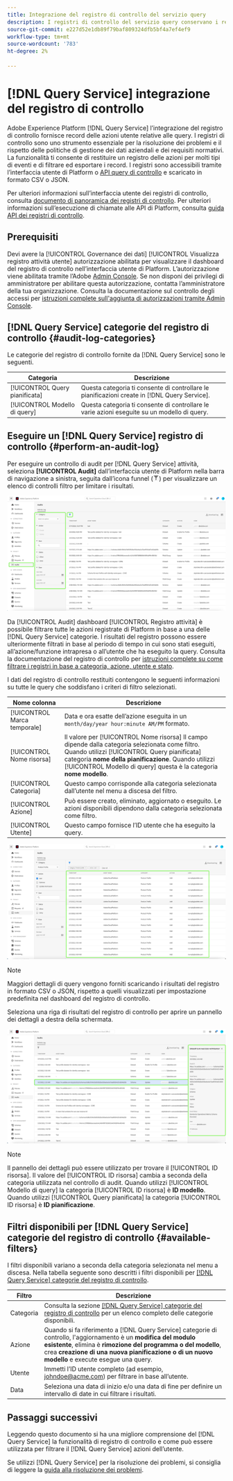 ```yaml
---
title: Integrazione del registro di controllo del servizio query
description: I registri di controllo del servizio query conservano i record per varie azioni dell’utente per creare un audit trail per la risoluzione dei problemi o per rispettare le politiche di gestione dei dati aziendali e i requisiti normativi. Questa esercitazione fornisce una panoramica delle funzioni del registro di controllo specifiche di Query Service.
source-git-commit: e227d52e1db89f79baf809324dfb5bf4a7ef4ef9
workflow-type: tm+mt
source-wordcount: '783'
ht-degree: 2%

---
```


# [!DNL Query Service] integrazione del registro di controllo

Adobe Experience Platform [!DNL Query Service] l’integrazione del registro di controllo fornisce record delle azioni utente relative alle query. I registri di controllo sono uno strumento essenziale per la risoluzione dei problemi e il rispetto delle politiche di gestione dei dati aziendali e dei requisiti normativi. La funzionalità ti consente di restituire un registro delle azioni per molti tipi di eventi e di filtrare ed esportare i record. I registri sono accessibili tramite l’interfaccia utente di Platform o [API query di controllo](https://www.adobe.io/experience-platform-apis/references/audit-query/) e scaricato in formato CSV o JSON.

Per ulteriori informazioni sull’interfaccia utente dei registri di controllo, consulta [documento di panoramica dei registri di controllo](../landing/governance-privacy-security/audit-logs/overview.md). Per ulteriori informazioni sull’esecuzione di chiamate alle API di Platform, consulta [guida API dei registri di controllo](../landing/api-guide.md).

## Prerequisiti

Devi avere la [!UICONTROL Governance dei dati] [!UICONTROL Visualizza registro attività utente] autorizzazione abilitata per visualizzare il dashboard del registro di controllo nell’interfaccia utente di Platform. L’autorizzazione viene abilitata tramite l’Adobe [Admin Console](https://adminconsole.adobe.com/). Se non disponi dei privilegi di amministratore per abilitare questa autorizzazione, contatta l’amministratore della tua organizzazione. Consulta la documentazione sul controllo degli accessi per [istruzioni complete sull&#39;aggiunta di autorizzazioni tramite Admin Console](../access-control/home.md).

## [!DNL Query Service] categorie del registro di controllo {#audit-log-categories}

Le categorie del registro di controllo fornite da [!DNL Query Service] sono le seguenti.

| Categoria | Descrizione |
|---|---|
| [!UICONTROL Query pianificata] | Questa categoria ti consente di controllare le pianificazioni create in [!DNL Query Service]. |
| [!UICONTROL Modello di query] | Questa categoria ti consente di controllare le varie azioni eseguite su un modello di query. |

## Eseguire un [!DNL Query Service] registro di controllo {#perform-an-audit-log}

Per eseguire un controllo di audit per [!DNL Query Service] attività, seleziona **[!UICONTROL Audit]** dall’interfaccia utente di Platform nella barra di navigazione a sinistra, seguita dall’icona funnel (![Icona filtro.](./images/audit-log/filter.png)) per visualizzare un elenco di controlli filtro per limitare i risultati.

![Dashboard del registro di controllo dell’interfaccia utente di Platform con &quot;Audit&quot; nella navigazione a sinistra e i controlli del filtro evidenziati.](./images/audit-log/filter-controls.png)

Da [!UICONTROL Audit] dashboard [!UICONTROL Registro attività] è possibile filtrare tutte le azioni registrate di Platform in base a una delle [!DNL Query Service] categorie. I risultati del registro possono essere ulteriormente filtrati in base al periodo di tempo in cui sono stati eseguiti, all’azione/funzione intrapresa o all’utente che ha eseguito la query. Consulta la documentazione del registro di controllo per [istruzioni complete su come filtrare i registri in base a categoria, azione, utente e stato](../landing/governance-privacy-security/audit-logs/overview.md#managing-audit-logs-in-the-ui).

I dati del registro di controllo restituiti contengono le seguenti informazioni su tutte le query che soddisfano i criteri di filtro selezionati.

| Nome colonna | Descrizione |
|---|---|
| [!UICONTROL Marca temporale] | Data e ora esatte dell’azione eseguita in un `month/day/year hour:minute AM/PM` formato. |
| [!UICONTROL Nome risorsa] | Il valore per [!UICONTROL Nome risorsa] Il campo dipende dalla categoria selezionata come filtro. Quando utilizzi [!UICONTROL Query pianificata] categoria **nome della pianificazione**. Quando utilizzi [!UICONTROL Modello di query] questa è la categoria **nome modello**. |
| [!UICONTROL Categoria] | Questo campo corrisponde alla categoria selezionata dall’utente nel menu a discesa del filtro. |
| [!UICONTROL Azione] | Può essere creato, eliminato, aggiornato o eseguito. Le azioni disponibili dipendono dalla categoria selezionata come filtro. |
| [!UICONTROL Utente] | Questo campo fornisce l’ID utente che ha eseguito la query. |

![Il dashboard Audit con il registro attività filtrato evidenziato.](./images/audit-log/filtered-activity.png)

>[!NOTE]
>
>Maggiori dettagli di query vengono forniti scaricando i risultati del registro in formato CSV o JSON, rispetto a quelli visualizzati per impostazione predefinita nel dashboard del registro di controllo.

Seleziona una riga di risultati del registro di controllo per aprire un pannello dei dettagli a destra della schermata.

![Controlla la scheda del registro attività del dashboard con il pannello dei dettagli evidenziato.](./images/audit-log/details-panel.png)

>[!NOTE]
>
>Il pannello dei dettagli può essere utilizzato per trovare il [!UICONTROL ID risorsa]. Il valore del [!UICONTROL ID risorsa] cambia a seconda della categoria utilizzata nel controllo di audit. Quando utilizzi [!UICONTROL Modello di query] la categoria [!UICONTROL ID risorsa] è **ID modello**. Quando utilizzi [!UICONTROL Query pianificata] la categoria [!UICONTROL ID risorsa] è  **ID pianificazione**.

## Filtri disponibili per [!DNL Query Service] categorie del registro di controllo {#available-filters}

I filtri disponibili variano a seconda della categoria selezionata nel menu a discesa. Nella tabella seguente sono descritti i filtri disponibili per [[!DNL Query Service] categorie del registro di controllo](#audit-log-categories).

| Filtro | Descrizione |
|---|---|
| Categoria | Consulta la sezione [[!DNL Query Service] categorie del registro di controllo](#audit-log-categories) per un elenco completo delle categorie disponibili. |
| Azione | Quando si fa riferimento a [!DNL Query Service] categorie di controllo, l&#39;aggiornamento è un **modifica del modulo esistente**, elimina è **rimozione del programma o del modello**, crea **creazione di una nuova pianificazione o di un nuovo modello** e execute esegue una query. |
| Utente | Immetti l’ID utente completo (ad esempio, johndoe@acme.com) per filtrare in base all’utente. |
| Data | Seleziona una data di inizio e/o una data di fine per definire un intervallo di date in cui filtrare i risultati. |

## Passaggi successivi

Leggendo questo documento si ha una migliore comprensione del [!DNL Query Service] la funzionalità di registro di controllo e come può essere utilizzata per filtrare il [!DNL Query Service] azioni dell’utente.

Se utilizzi [!DNL Query Service] per la risoluzione dei problemi, si consiglia di leggere la [guida alla risoluzione dei problemi](./troubleshooting-guide.md).

